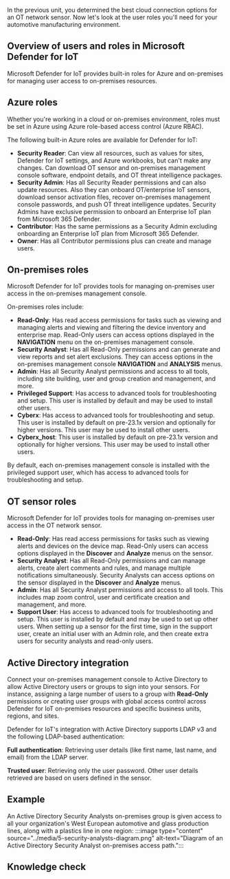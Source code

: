In the previous unit, you determined the best cloud connection options for an OT network sensor.
Now let's look at the user roles you'll need for your automotive manufacturing environment.

## Overview of users and roles in Microsoft Defender for IoT

Microsoft Defender for IoT provides built-in roles for Azure and on-premises for managing user access to on-premises resources.

## Azure roles

Whether you're working in a cloud or on-premises environment, roles must be set in Azure using Azure role-based access control (Azure RBAC).

The following built-in Azure roles are available for Defender for IoT:

- **Security Reader**: Can view all resources, such as values for sites, Defender for IoT settings, and Azure workbooks, but can't make any changes. Can download OT sensor and on-premises management console software, endpoint details, and OT threat intelligence packages.
- **Security Admin**: Has all Security Reader permissions and can also update resources. Also they can onboard OT/enterprise IoT sensors, download sensor activation files, recover on-premises management console passwords, and push OT threat intelligence updates. Security Admins have exclusive permission to onboard an Enterprise IoT plan from Microsoft 365 Defender.
- **Contributor**: Has the same permissions as a Security Admin excluding onboarding an Enterprise IoT plan from Microsoft 365 Defender.
- **Owner**: Has all Contributor permissions plus can create and manage users.
<!-- https://learn.microsoft.com/en-us/azure/defender-for-iot/organizations/roles-azure -->
## On-premises roles

Microsoft Defender for IoT provides tools for managing on-premises user access in the on-premises management console.

On-premises roles include:

- **Read-Only**: Has read access permissions for tasks such as viewing and managing alerts and viewing and filtering the device inventory and enterprise map. Read-Only users can access options displayed in the **NAVIGATION** menu on the on-premises management console.
- **Security Analyst**: Has all Read-Only permissions and can generate and view reports and set alert exclusions. They can access options in the on-premises management console **NAVIGATION** and **ANALYSIS** menus.
- **Admin**: Has all Security Analyst permissions and access to all tools, including site building, user and group creation and management, and more.
- **Privileged Support**: Has access to advanced tools for troubleshooting and setup. This user is installed by default and may be used to install other users.
- **Cyberx**: Has access to advanced tools for troubleshooting and setup. This user is installed by default on pre-23.1x version and optionally for higher versions. This user may be used to install other users.
- **Cyberx_host**: This user is installed by default on pre-23.1x version and optionally for higher versions. This user may be used to install other users.

By default, each on-premises management console is installed with the privileged support user, which has access to advanced tools for troubleshooting and setup.

## OT sensor roles

Microsoft Defender for IoT provides tools for managing on-premises user access in the OT network sensor.

- **Read-Only**: Has read access permissions for tasks such as viewing alerts and devices on the device map. Read-Only users can access options displayed in the **Discover** and **Analyze** menus on the sensor.
- **Security Analyst**: Has all Read-Only permissions and can manage alerts, create alert comments and rules, and manage multiple notifications simultaneously. Security Analysts can access options on the sensor displayed in the **Discover** and **Analyze** menus.
- **Admin**: Has all Security Analyst permissions and access to all tools. This includes map zoom control, user and certificate creation and management, and more.
- **Support User**: Has access to advanced tools for troubleshooting and setup. This user is installed by default and may be used to set up other users. When setting up a sensor for the first time, sign in the support user, create an initial user with an Admin role, and then create extra users for security analysts and read-only users.

## Active Directory integration

Connect your on-premises management console to Active Directory to allow Active Directory users or groups to sign into your sensors. For instance, assigning a large number of users to a group with **Read-Only** permissions or creating user groups with global access control across Defender for IoT on-premises resources and specific business units, regions, and sites.
<!-- [https://learn.microsoft.com/en-us/azure/defender-for-iot/organizations/manage-users-sensor] -->

Defender for IoT's integration with Active Directory supports LDAP v3 and the following LDAP-based authentication:

**Full authentication**: Retrieving user details (like first name, last name, and email) from the LDAP server.

**Trusted user**: Retrieving only the user password. Other user details retrieved are based on users defined in the sensor.

## Example

An Active Directory Security Analysts on-premises group is given access to all your organization's West European automotive and glass production lines, along with a plastics line in one region:
:::image type="content" source="../media/5-security-analysts-diagram.png" alt-text="Diagram of an Active Directory Security Analyst on-premises access path.":::

## Knowledge check
